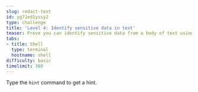 ```yaml
---
slug: redact-text
id: yg71ed1yssy2
type: challenge
title: 'Level 4: Identify sensitive data in text'
teaser: Prove you can identify sensitive data from a body of text using DLP.
tabs:
- title: Shell
  type: terminal
  hostname: shell
difficulty: basic
timelimit: 360
---
```

Type the `hint` command to get a hint.